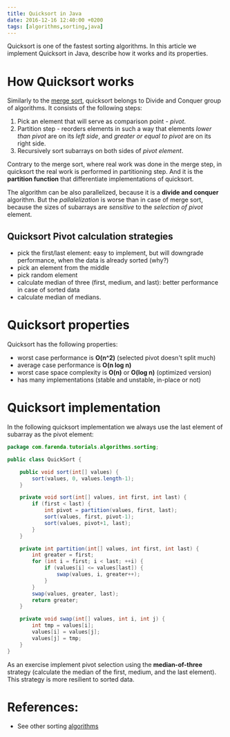 ```yaml
---
title: Quicksort in Java
date: 2016-12-16 12:40:00 +0200
tags: [algorithms,sorting,java]
---
```


Quicksort is one of the fastest sorting algorithms. In this article we implement
Quicksort in Java, describe how it works and its properties.

<!--more-->


# How Quicksort works

Similarly to the [merge sort](https://farenda.com/algorithms/merge-sort-in-java),
quicksort belongs to Divide and Conquer group of algorithms. It consists of the
following steps:

1.  Pick an element that will serve as comparison point - *pivot*.
2.  Partition step - reorders elements in such a way that elements *lower than
    pivot* are on its *left side*, and *greater or equal to pivot* are on its
    right side.
3.  Recursively sort subarrays on both sides of *pivot element*.

Contrary to the merge sort, where real work was done in the merge step, in
quicksort the real work is performed in partitioning step. And it is the
**partition function** that differentiate implementations of quicksort.

The algorithm can be also parallelized, because it is a **divide and conquer**
algorithm. But the *pallalelization* is worse than in case of merge sort,
because the sizes of subarrays are *sensitive* to the *selection of pivot*
element.


## Quicksort Pivot calculation strategies

- pick the first/last element: easy to implement, but will downgrade
  performance, when the data is already sorted (why?)
- pick an element from the middle
- pick random element
- calculate median of three (first, medium, and last): better performance in
  case of sorted data
- calculate median of medians.


# Quicksort properties

Quicksort has the following properties:

- worst case performance is **O(n^2)** (selected pivot doesn't split much)
- average case performance is **O(n log n)**
- worst case space complexity is **O(n)** or **O(log n)** (optimized version)
- has many implementations (stable and unstable, in-place or not)


# Quicksort implementation

In the following quicksort implementation we always use the last element of
subarray as the pivot element:
```java
package com.farenda.tutorials.algorithms.sorting;

public class QuickSort {

    public void sort(int[] values) {
        sort(values, 0, values.length-1);
    }

    private void sort(int[] values, int first, int last) {
        if (first < last) {
            int pivot = partition(values, first, last);
            sort(values, first, pivot-1);
            sort(values, pivot+1, last);
        }
    }

    private int partition(int[] values, int first, int last) {
        int greater = first;
        for (int i = first; i < last; ++i) {
            if (values[i] <= values[last]) {
                swap(values, i, greater++);
            }
        }
        swap(values, greater, last);
        return greater;
    }

    private void swap(int[] values, int i, int j) {
        int tmp = values[i];
        values[i] = values[j];
        values[j] = tmp;
    }
}
```

As an exercise implement pivot selection using the **median-of-three** strategy
(calculate the median of the first, medium, and the last element). This strategy
is more resilient to sorted data.


# References:

- See other sorting [algorithms](https://farenda.com/algorithms-and-data-structures)
